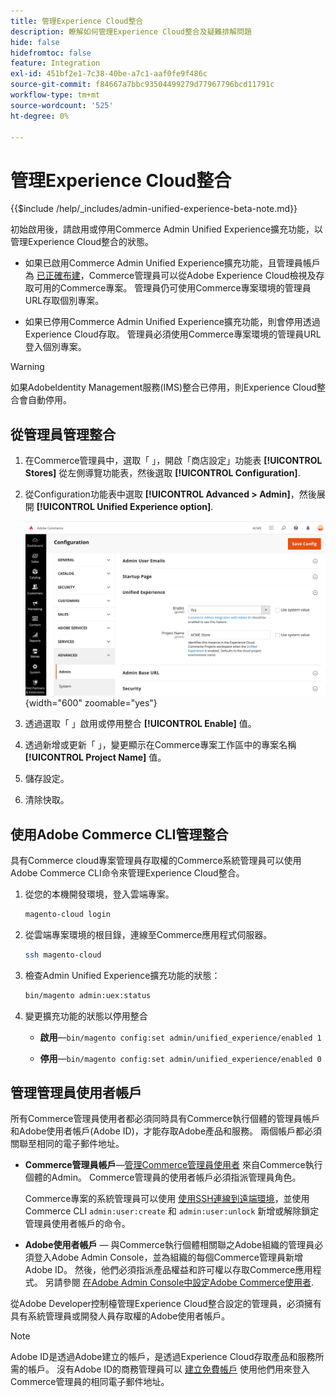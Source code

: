 ```yaml
---
title: 管理Experience Cloud整合
description: 瞭解如何管理Experience Cloud整合及疑難排解問題
hide: false
hidefromtoc: false
feature: Integration
exl-id: 451bf2e1-7c38-40be-a7c1-aaf0fe9f486c
source-git-commit: f84667a7bbc93504499279d77967796bcd11791c
workflow-type: tm+mt
source-wordcount: '525'
ht-degree: 0%

---
```


# 管理Experience Cloud整合

{{$include /help/_includes/admin-unified-experience-beta-note.md}}

初始啟用後，請啟用或停用Commerce Admin Unified Experience擴充功能，以管理Experience Cloud整合的狀態。

- 如果已啟用Commerce Admin Unified Experience擴充功能，且管理員帳戶為 [已正確布建](#manage-admin-user-accounts)，Commerce管理員可以從Adobe Experience Cloud檢視及存取可用的Commerce專案。 管理員仍可使用Commerce專案環境的管理員URL存取個別專案。

- 如果已停用Commerce Admin Unified Experience擴充功能，則會停用透過Experience Cloud存取。 管理員必須使用Commerce專案環境的管理員URL登入個別專案。

>[!WARNING]
>
>如果AdobeIdentity Management服務(IMS)整合已停用，則Experience Cloud整合會自動停用。

## 從管理員管理整合

1. 在Commerce管理員中，選取「 」，開啟「商店設定」功能表 **[!UICONTROL Stores]** 從左側導覽功能表，然後選取 **[!UICONTROL Configuration]**.

1. 從Configuration功能表中選取 **[!UICONTROL Advanced > Admin]**，然後展開 **[!UICONTROL Unified Experience option]**.

   ![用於Experience Cloud整合的管理員存放區設定](./assets/admin-uex-manage-settings.png){width="600" zoomable="yes"}

1. 透過選取「 」啟用或停用整合 **[!UICONTROL Enable]** 值。

1. 透過新增或更新「 」，變更顯示在Commerce專案工作區中的專案名稱 **[!UICONTROL Project Name]** 值。

1. 儲存設定。

1. 清除快取。

## 使用Adobe Commerce CLI管理整合

具有Commerce cloud專案管理員存取權的Commerce系統管理員可以使用Adobe Commerce CLI命令來管理Experience Cloud整合。

1. 從您的本機開發環境，登入雲端專案。

   ```bash
   magento-cloud login
   ```

1. 從雲端專案環境的根目錄，連線至Commerce應用程式伺服器。

   ```bash
   ssh magento-cloud
   ```

1. 檢查Admin Unified Experience擴充功能的狀態：

   ```bash
   bin/magento admin:uex:status
   ```

1. 變更擴充功能的狀態以停用整合

   - **啟用**—`bin/magento config:set admin/unified_experience/enabled 1`

   - **停用**—`bin/magento config:set admin/unified_experience/enabled 0`

## 管理管理員使用者帳戶

所有Commerce管理員使用者都必須同時具有Commerce執行個體的管理員帳戶和Adobe使用者帳戶(Adobe ID)，才能存取Adobe產品和服務。 兩個帳戶都必須關聯至相同的電子郵件地址。

- **Commerce管理員帳戶**—[管理Commerce管理員使用者](../systems/permissions-users-all.md) 來自Commerce執行個體的Admin。 Commerce管理員的使用者帳戶必須指派管理員角色。

  Commerce專案的系統管理員可以使用 [使用SSH連線到遠端環境](https://experienceleague.adobe.com/docs/commerce-cloud-service/user-guide/develop/secure-connections.html#connect-to-a-remote-environment)，並使用Commerce CLI `admin:user:create` 和 `admin:user:unlock` 新增或解除鎖定管理員使用者帳戶的命令。

- **Adobe使用者帳戶** — 與Commerce執行個體相關聯之Adobe組織的管理員必須登入Adobe Admin Console，並為組織的每個Commerce管理員新增Adobe ID。 然後，他們必須指派產品權益和許可權以存取Commerce應用程式。 另請參閱 [在Adobe Admin Console中設定Adobe Commerce使用者](adobe-ims-config.md#step-4-configure-adobe-commerce-users-in-the-adobe-admin-console).

從Adobe Developer控制檯管理Experience Cloud整合設定的管理員，必須擁有具有系統管理員或開發人員存取權的Adobe使用者帳戶。

>[!NOTE]
>
>Adobe ID是透過Adobe建立的帳戶，是透過Experience Cloud存取產品和服務所需的帳戶。 沒有Adobe ID的商務管理員可以 [建立免費帳戶](https://helpx.adobe.com/manage-account/using/create-update-adobe-id.html) 使用他們用來登入Commerce管理員的相同電子郵件地址。
